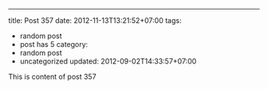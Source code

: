 ---
title: Post 357
date: 2012-11-13T13:21:52+07:00
tags:
  - random post
  - post has 5
category:
  - random post
  - uncategorized
updated: 2012-09-02T14:33:57+07:00

This is content of post 357